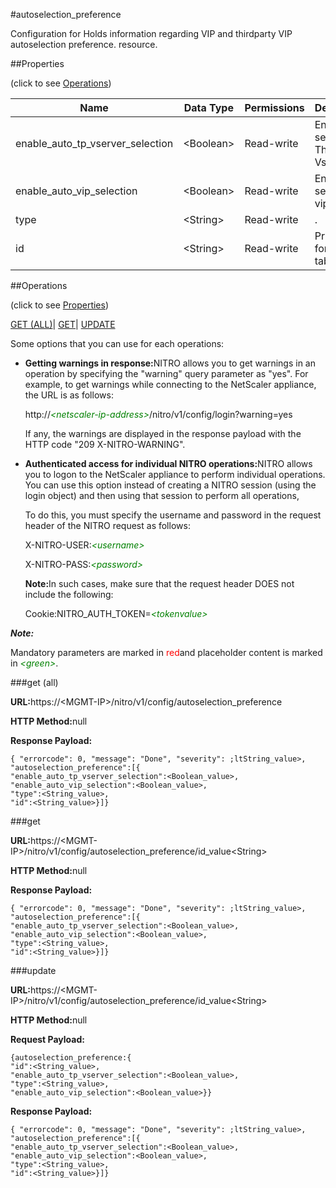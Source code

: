 #autoselection_preference

Configuration for Holds information regarding VIP and thirdparty VIP autoselection preference. resource.


##Properties 
<span>(click to see [Operations](#opera))</span>


<table><thead><tr><th>Name</th><th>Data Type</th><th>Permissions</th><th>Description</th></tr></thead><tbody><tr><td>enable_auto_tp_vserver_selection</td><td>&lt;Boolean></td><td>Read-write</td><td>Enable auto selection of Third Party Vservers.</td></tr><tr><td>enable_auto_vip_selection</td><td>&lt;Boolean></td><td>Read-write</td><td>Enable auto selection of vips.</td></tr><tr><td>type</td><td>&lt;String></td><td>Read-write</td><td>.</td></tr><tr><td>id</td><td>&lt;String></td><td>Read-write</td><td>Primary key for this table..</td></tr></tbody></table>
##Operations 
<span>(click to see [Properties](#prope))</span>


[GET (ALL)](#get-)| [GET]()| [UPDATE](#u)


Some options that you can use for each operations:
<ul><li><p><b>Getting warnings in response:</b>NITRO allows you to get warnings in an operation by specifying the "warning" query parameter as "yes". For example, to get warnings while connecting to the NetScaler appliance, the URL is as follows:</p><p>http://<span style="color:green;font-style:italic;">&lt;netscaler-ip-address&gt;</span>/nitro/v1/config/login?warning=yes</p><p>If any, the warnings are displayed in the response payload with the HTTP code "209 X-NITRO-WARNING".</p></li><li><p><b>Authenticated access for individual NITRO operations:</b>NITRO allows you to logon to the NetScaler appliance to perform individual operations. You can use this option instead of creating a NITRO session (using the login object) and then using that session to perform all operations,</p><p>To do this, you must specify the username and password in the request header of the NITRO request as follows:</p><p>X-NITRO-USER:<span style="color:green;font-style:italic;">&lt;username&gt;</span></p><p>X-NITRO-PASS:<span style="color:green;font-style:italic;">&lt;password&gt;</span></p><p><b>Note:</b>In such cases, make sure that the request header DOES not include the following:</p><p>Cookie:NITRO_AUTH_TOKEN=<span style="color:green;font-style:italic;">&lt;tokenvalue&gt;</span></p></li></ul>



***Note:*** 
Mandatory parameters are marked in <span style="color:#FF0000;">red</span>and placeholder content is marked in <span style="color:green;font-style:italic">&lt;green&gt;</span>.

###get (all)



<b>URL:</b>https://&lt;MGMT-IP&gt;/nitro/v1/config/autoselection_preference
<b>HTTP Method:</b>null
<b>Response Payload: </b>```{ "errorcode": 0, "message": "Done", "severity": ;ltString_value>, "autoselection_preference":[{"enable_auto_tp_vserver_selection":<Boolean_value>,"enable_auto_vip_selection":<Boolean_value>,"type":<String_value>,"id":<String_value>}]}```



###get



<b>URL:</b>https://&lt;MGMT-IP&gt;/nitro/v1/config/autoselection_preference/id_value&lt;String&gt;
<b>HTTP Method:</b>null
<b>Response Payload: </b>```{ "errorcode": 0, "message": "Done", "severity": ;ltString_value>, "autoselection_preference":[{"enable_auto_tp_vserver_selection":<Boolean_value>,"enable_auto_vip_selection":<Boolean_value>,"type":<String_value>,"id":<String_value>}]}```



###update



<b>URL:</b>https://&lt;MGMT-IP&gt;/nitro/v1/config/autoselection_preference/id_value&lt;String&gt;
<b>HTTP Method:</b>null
<b>Request Payload: </b>```{autoselection_preference:{"id":<String_value>,"enable_auto_tp_vserver_selection":<Boolean_value>,"type":<String_value>,"enable_auto_vip_selection":<Boolean_value>}}```
<b>Response Payload: </b>```{ "errorcode": 0, "message": "Done", "severity": ;ltString_value>, "autoselection_preference":[{"enable_auto_tp_vserver_selection":<Boolean_value>,"enable_auto_vip_selection":<Boolean_value>,"type":<String_value>,"id":<String_value>}]}```



